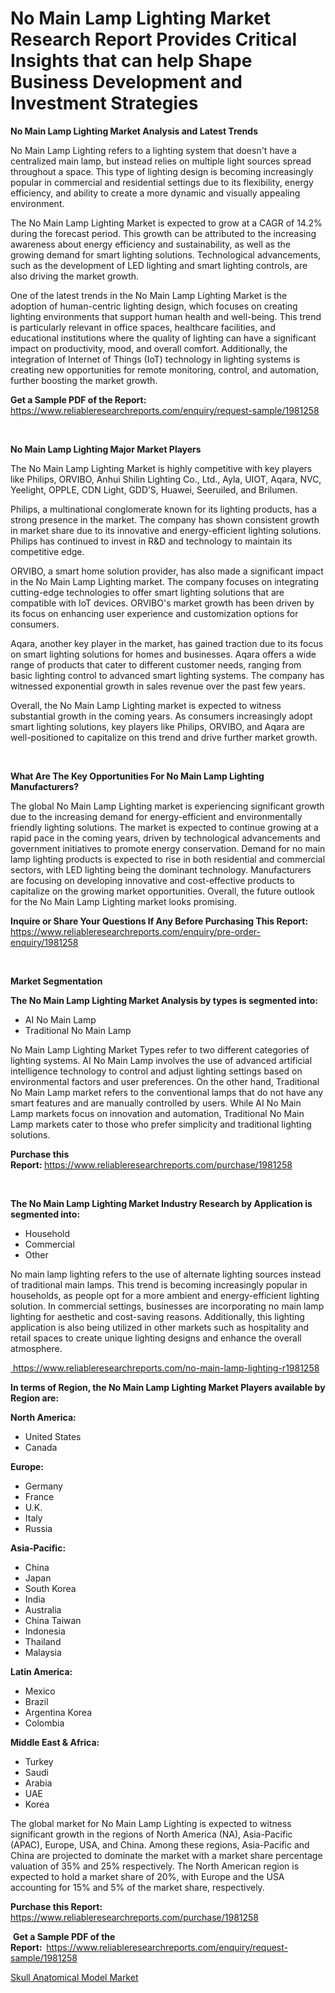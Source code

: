 <p><h1>No Main Lamp Lighting Market Research Report Provides Critical Insights that can help Shape Business Development and Investment Strategies</h1></p><p><strong>No Main Lamp Lighting Market Analysis and Latest Trends</strong></p>
<p><p>No Main Lamp Lighting refers to a lighting system that doesn't have a centralized main lamp, but instead relies on multiple light sources spread throughout a space. This type of lighting design is becoming increasingly popular in commercial and residential settings due to its flexibility, energy efficiency, and ability to create a more dynamic and visually appealing environment.</p><p>The No Main Lamp Lighting Market is expected to grow at a CAGR of 14.2% during the forecast period. This growth can be attributed to the increasing awareness about energy efficiency and sustainability, as well as the growing demand for smart lighting solutions. Technological advancements, such as the development of LED lighting and smart lighting controls, are also driving the market growth.</p><p>One of the latest trends in the No Main Lamp Lighting Market is the adoption of human-centric lighting design, which focuses on creating lighting environments that support human health and well-being. This trend is particularly relevant in office spaces, healthcare facilities, and educational institutions where the quality of lighting can have a significant impact on productivity, mood, and overall comfort. Additionally, the integration of Internet of Things (IoT) technology in lighting systems is creating new opportunities for remote monitoring, control, and automation, further boosting the market growth.</p></p>
<p><strong>Get a Sample PDF of the Report:&nbsp;</strong> <a href="https://www.reliableresearchreports.com/enquiry/request-sample/1981258">https://www.reliableresearchreports.com/enquiry/request-sample/1981258</a></p>
<p>&nbsp;</p>
<p><strong>No Main Lamp Lighting Major Market Players</strong></p>
<p><p>The No Main Lamp Lighting Market is highly competitive with key players like Philips, ORVIBO, Anhui Shilin Lighting Co., Ltd., Ayla, UIOT, Aqara, NVC, Yeelight, OPPLE, CDN Light, GDD’S, Huawei, Seeruiled, and Brilumen. </p><p>Philips, a multinational conglomerate known for its lighting products, has a strong presence in the market. The company has shown consistent growth in market share due to its innovative and energy-efficient lighting solutions. Philips has continued to invest in R&D and technology to maintain its competitive edge.</p><p>ORVIBO, a smart home solution provider, has also made a significant impact in the No Main Lamp Lighting market. The company focuses on integrating cutting-edge technologies to offer smart lighting solutions that are compatible with IoT devices. ORVIBO's market growth has been driven by its focus on enhancing user experience and customization options for consumers.</p><p>Aqara, another key player in the market, has gained traction due to its focus on smart lighting solutions for homes and businesses. Aqara offers a wide range of products that cater to different customer needs, ranging from basic lighting control to advanced smart lighting systems. The company has witnessed exponential growth in sales revenue over the past few years.</p><p>Overall, the No Main Lamp Lighting market is expected to witness substantial growth in the coming years. As consumers increasingly adopt smart lighting solutions, key players like Philips, ORVIBO, and Aqara are well-positioned to capitalize on this trend and drive further market growth.</p></p>
<p>&nbsp;</p>
<p><strong>What Are The Key Opportunities For No Main Lamp Lighting Manufacturers?</strong></p>
<p><p>The global No Main Lamp Lighting market is experiencing significant growth due to the increasing demand for energy-efficient and environmentally friendly lighting solutions. The market is expected to continue growing at a rapid pace in the coming years, driven by technological advancements and government initiatives to promote energy conservation. Demand for no main lamp lighting products is expected to rise in both residential and commercial sectors, with LED lighting being the dominant technology. Manufacturers are focusing on developing innovative and cost-effective products to capitalize on the growing market opportunities. Overall, the future outlook for the No Main Lamp Lighting market looks promising.</p></p>
<p><strong>Inquire or Share Your Questions If Any Before Purchasing This Report:</strong> <a href="https://www.reliableresearchreports.com/enquiry/pre-order-enquiry/1981258">https://www.reliableresearchreports.com/enquiry/pre-order-enquiry/1981258</a></p>
<p>&nbsp;</p>
<p><strong>Market Segmentation</strong></p>
<p><strong>The No Main Lamp Lighting Market Analysis by types is segmented into:</strong></p>
<p><ul><li>AI No Main Lamp</li><li>Traditional No Main Lamp</li></ul></p>
<p><p>No Main Lamp Lighting Market Types refer to two different categories of lighting systems. AI No Main Lamp involves the use of advanced artificial intelligence technology to control and adjust lighting settings based on environmental factors and user preferences. On the other hand, Traditional No Main Lamp market refers to the conventional lamps that do not have any smart features and are manually controlled by users. While AI No Main Lamp markets focus on innovation and automation, Traditional No Main Lamp markets cater to those who prefer simplicity and traditional lighting solutions.</p></p>
<p><strong>Purchase this Report:&nbsp;</strong><a href="https://www.reliableresearchreports.com/purchase/1981258">https://www.reliableresearchreports.com/purchase/1981258</a></p>
<p>&nbsp;</p>
<p><strong>The No Main Lamp Lighting Market Industry Research by Application is segmented into:</strong></p>
<p><ul><li>Household</li><li>Commercial</li><li>Other</li></ul></p>
<p><p>No main lamp lighting refers to the use of alternate lighting sources instead of traditional main lamps. This trend is becoming increasingly popular in households, as people opt for a more ambient and energy-efficient lighting solution. In commercial settings, businesses are incorporating no main lamp lighting for aesthetic and cost-saving reasons. Additionally, this lighting application is also being utilized in other markets such as hospitality and retail spaces to create unique lighting designs and enhance the overall atmosphere.</p></p>
<p><a href="https://www.reliableresearchreports.com/no-main-lamp-lighting-r1981258">&nbsp;https://www.reliableresearchreports.com/no-main-lamp-lighting-r1981258</a></p>
<p><strong>In terms of Region, the No Main Lamp Lighting Market Players available by Region are:</strong></p>
<p>
    <p> <strong> North America: </strong>
        <ul>
            <li>United States</li>
            <li>Canada</li>
        </ul>
        </p> 
    <p> <strong> Europe: </strong>
        <ul>
            <li>Germany</li>
            <li>France</li>
            <li>U.K.</li>
            <li>Italy</li>
            <li>Russia</li>
        </ul>
        </p> 
    <p> <strong> Asia-Pacific: </strong>
        <ul>
            <li>China</li>
            <li>Japan</li>
            <li>South Korea</li>
            <li>India</li>
            <li>Australia</li>
            <li>China Taiwan</li>
            <li>Indonesia</li>
            <li>Thailand</li>
            <li>Malaysia</li>
        </ul>
        </p> 
    <p> <strong> Latin America: </strong>
        <ul>
            <li>Mexico</li>
            <li>Brazil</li>
            <li>Argentina Korea</li>
            <li>Colombia</li>
        </ul>
        </p> 
    <p> <strong> Middle East & Africa: </strong>
        <ul>
            <li>Turkey</li>
            <li>Saudi</li>
            <li>Arabia</li>
            <li>UAE</li>
            <li>Korea</li>
        </ul>
    </p>
    </p>
<p><p>The global market for No Main Lamp Lighting is expected to witness significant growth in the regions of North America (NA), Asia-Pacific (APAC), Europe, USA, and China. Among these regions, Asia-Pacific and China are projected to dominate the market with a market share percentage valuation of 35% and 25% respectively. The North American region is expected to hold a market share of 20%, with Europe and the USA accounting for 15% and 5% of the market share, respectively.</p></p>
<p><strong>Purchase this Report: </strong><a href="https://www.reliableresearchreports.com/purchase/1981258">https://www.reliableresearchreports.com/purchase/1981258</a></p>
<p>&nbsp;<strong>Get a Sample PDF of the Report:&nbsp;&nbsp;</strong><a href="https://www.reliableresearchreports.com/enquiry/request-sample/1981258">https://www.reliableresearchreports.com/enquiry/request-sample/1981258</a></p>
<p><strong></strong></p>
<p><p><a href="https://view.publitas.com/reportprime-1/skull-anatomical-model-market-size-is-growing-at-cagr-of-5-4-and-this-report-covers-analysis-by-type-application-growth-and-forecast-2024-2031/">Skull Anatomical Model Market</a></p></p>